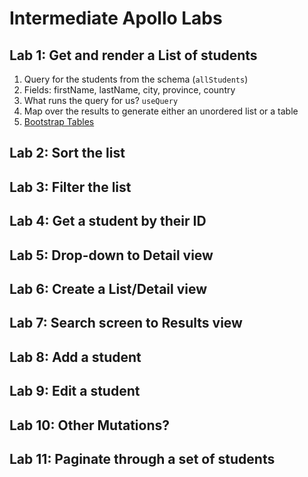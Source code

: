 # Intermediate Apollo Labs

## Lab 1: Get and render a List of students

1. Query for the students from the schema (`allStudents`)
1. Fields: firstName, lastName, city, province, country
1. What runs the query for us? `useQuery`
1. Map over the results to generate either an unordered list or a table
1. [Bootstrap Tables](https://getbootstrap.com/docs/5.2/content/tables/#overview)

## Lab 2: Sort the list

## Lab 3: Filter the list

## Lab 4: Get a student by their ID

## Lab 5: Drop-down to Detail view

## Lab 6: Create a List/Detail view

## Lab 7: Search screen to Results view

## Lab 8: Add a student

## Lab 9: Edit a student

## Lab 10: Other Mutations?

## Lab 11: Paginate through a set of students
